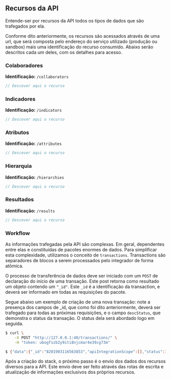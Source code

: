 ## Recursos da API

Entende-ser por recursos da API todos os tipos de dados que são trafegados por ela.

Conforme dito anteriormente, os recursos são acessados através de uma url, que será composta pelo endereço do serviço utilizado (produção ou sandbox) mais uma identificação do recurso consumido. Abaixo serão descritos cada um deles, com os detalhes para acesso.

### Colaboradores
**Identificação:** `/collaborators`

```js
// Descever aqui o recurso
```

### Indicadores
**Identificação:** `/indicators`

```js
// Descever aqui o recurso
```

### Atributos
**Identificação:** `/attributes`

```js
// Descever aqui o recurso
```

### Hierarquia
**Identificação:** `/hierarchies`

```js
// Descever aqui o recurso
```

### Resultados
**Identificação:** `/results`

```js
// Descever aqui o recurso
```

### Workflow

As informações trafegadas pela API são complexas. Em geral, dependentes entre elas e constituídas de pacotes enormes de dados. Para simplificar esta complexidade, utilizamos o conceito de `transactions`. Transactions são separadores de blocos a serem processados pelo integrador de forma atômica.

O processo de transferência de dados deve ser iniciado com um `POST` de declaração do início de uma transação. Este post retorna como resultado um objeto contendo um `"_id"`. Este `_id` é a identificação da transaction, e deverá ser informado em todas as requisições do pacote.

Segue abaixo um exemplo de criação de uma nova transação: note a presença dos campos de _id, que como foi dito anteriormente, deverá ser trafegado para todas as próximas requisições, e o campo `descStatus`, que demonstra o status da transação. O status dela será abordado logo em seguida.

```bash
$ curl \
    -X POST "http://127.0.0.1:40/transactions/" \
    -H "token: ubogfszb2y9iti8njcmar4e39cg73m"

$ {"data":{"_id":"8201903116563853","apiIntegrationScope":[],"status":1,"descStatus":"Created","date":"2019-01-31T16:56:03.824Z"},"statusLog":[{"type":3}]}
```

Após a criação do stack, o próximo passo é o envio dos dados dos recursos diversos para a API. Este envio deve ser feito através das rotas de escrita e atualização de informações exclusivos dos próprios recursos. 